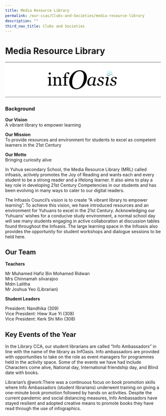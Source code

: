 ```yaml
---
title: Media Resource Library
permalink: /our-ccas/Clubs-and-Societies/media-resource-library
description: ""
third_nav_title: Clubs and Societies
---
```

# **Media Resource Library**

![](/images/io.png)

### Background

**Our Vision**   
A vibrant library to empower learning

**Our Mission**   
To provide resources and environment for students to excel as competent learners in the 21st Century

**Our Motto**   
Bringing curiosity alive

In Yuhua secondary School, the Media Resource Library (MRL) called infoasis, actively promotes the Joy of Reading and wants each and every student to be a strong reader and a lifelong learner. It also aims to play a key role in developing 21st Century Competencies in our
students and has been evolving in many ways to cater to our digital readers.

The Infoasis Council’s vision is to create “A vibrant library to empower learning”. To achieve this vision, we have introduced resources and an environment for Yuhuans to excel in the 21st Century. Acknowledging our Yuhuans’ wishes for a conducive study environment, a normal school day will see many students engaging in active collaboration at discussion tables found throughout the Infoasis. The large  learning space in the Infoasis also provides the opportunity for student workshops and dialogue sessions to be held here.

Our Team
--------

**Teachers**  

Mr Muhamed Hafiz Bin Mohamed Ridwan    
Mrs Chinnamah silvarajoo   
Mdm Lalitha   
Mr Joshua Yeo (Librarian)

**Student Leaders**

President: Nandhika (309)    
Vice President: Hiew Xue Yi (308)   
Vice President: Kerk Shi Min (308)

Key Events of the Year
----------------------

In the Library CCA, our student librarians are called “Info Ambassadors” in line with the name of the library as InfOasis. Info ambassadors are provided with opportunities to take on the role as event managers for programmes held in the activity space. Some of the events we have had include Characters come alive, National day, International friendship day, and Blind date with books.     

Librarian’s @work:There was a continuous focus on book promotion skills where Info Ambassadors (student librarians) underwent training on giving a one-minute book promotion followed by hands on activities. Despite the current pandemic and social distancing measures, Info Ambassadors have stayed resilient and adopted creative means to promote books they have read through the use of infographics.